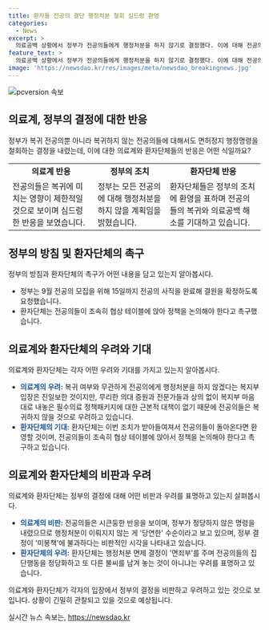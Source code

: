 ```yaml
---
title: 환자들 전공의 결단 행정처분 철회 심드렁 환영
categories:
  - News
excerpt: >
  의료공백 상황에서 정부가 전공의들에게 행정처분을 하지 않기로 결정했다. 이에 대해 전공의들은 복귀에 미치는 영향을 제한적으로 본다. 반면 환자단체들은 복귀를 환영하며 전공의들을 조속히 협상 테이블에 앉아 정책을 논의할 것을 촉구한다. 이번 조치는 의사불패 논란을 일으키기도 했지만, 전공의들의 복귀와 의료공백 해소로 이어질 것을 기대하는 분위기이다. 9월 전공의 모집이 다가오는 가운데, 정부의 결정이 복귀 여부에 미치는 영향과 의료 현장의 향후 상황이 주목받고 있다.
feature_text: >
  의료공백 상황에서 정부가 전공의들에게 행정처분을 하지 않기로 결정했다. 이에 대해 전공의들은 복귀에 미치는 영향을 제한적으로 본다. 반면 환자단체들은 복귀를 환영하며 전공의들을 조속히 협상 테이블에 앉아 정책을 논의할 것을 촉구한다. 이번 조치는 의사불패 논란을 일으키기도 했지만, 전공의들의 복귀와 의료공백 해소로 이어질 것을 기대하는 분위기이다. 9월 전공의 모집이 다가오는 가운데, 정부의 결정이 복귀 여부에 미치는 영향과 의료 현장의 향후 상황이 주목받고 있다.
image: 'https://newsdao.kr/res/images/meta/newsdao_breakingnews.jpg'
---
```


<p><img src="https://newsdao.kr/res/images/meta/newsdao_breakingnews.jpg" alt="pcversion 속보" /></p>

<h2 data-ke-size="size26">의료계, 정부의 결정에 대한 반응</h2>

<p data-ke-size="size16">정부가 복귀 전공의뿐 아니라 복귀하지 않는 전공의들에 대해서도 면허정지 행정명령을 철회하는 결정을 내렸는데, 이에 대한 의료계와 환자단체들의 반응은 어떤 식일까요?</p>

<table>
  <tbody>
    <tr>
      <td style="text-align: center; height: 17px;"><b>의료계 반응</b></td>
      <td style="text-align: center; height: 17px;"><b>정부의 조치</b></td>
      <td style="text-align: center; height: 17px;"><b>환자단체 반응</b></td>
    </tr>
    <tr>
      <td>전공의들은 복귀에 미치는 영향이 제한적일 것으로 보이며 심드렁한 반응을 보였습니다.</td>
      <td>정부는 모든 전공의에 대해 행정처분을 하지 않을 계획임을 밝혔습니다.</td>
      <td>환자단체들은 정부의 조치에 환영을 표하며 전공의들의 복귀와 의료공백 해소를 기대하고 있습니다.</td>
    </tr>
  </tbody>
</table>

<h2 data-ke-size="size26">정부의 방침 및 환자단체의 촉구</h2>

<p data-ke-size="size16">정부의 방침과 환자단체의 촉구가 어떤 내용을 담고 있는지 알아봅시다.</p>

<ul>
  <li>정부는 9월 전공의 모집을 위해 15일까지 전공의 사직을 완료해 결원을 확정하도록 요청했습니다.</li>
  <li>환자단체는 전공의들이 조속히 협상 테이블에 앉아 정책을 논의해야 한다고 촉구했습니다.</li>
</ul>

<h2 data-ke-size="size26">의료계와 환자단체의 우려와 기대</h2>

<p data-ke-size="size16">의료계와 환자단체는 각자 어떤 우려와 기대를 가지고 있는지 알아봅시다.</p>

<ul>
  <li><b><span style="color: #1a5490;">의료계의 우려:</span></b> 복귀 여부와 무관하게 전공의에게 행정처분을 하지 않겠다는 복지부 입장은 진일보한 것이지만, 무리한 의대 증원과 전문가들과 상의 없이 복지부 마음대로 내놓은 필수의료 정책패키지에 대한 근본적 대책이 없기 때문에 전공의들은 복귀하지 않을 것으로 우려하고 있습니다.</li>
  <li><b><span style="color: #1a5490;">환자단체의 기대:</span></b> 환자단체는 이번 조치가 받아들여져서 전공의들이 돌아온다면 환영할 것이며, 전공의들이 조속히 협상 테이블에 앉아서 정책을 논의해야 한다고 촉구하고 있습니다.</li>
</ul>

<h2 data-ke-size="size26">의료계와 환자단체의 비판과 우려</h2>

<p data-ke-size="size16">의료계와 환자단체는 정부의 결정에 대해 어떤 비판과 우려를 표명하고 있는지 살펴봅시다.</p>

<ul>
  <li><b><span style="color: #1a5490;">의료계의 비판:</span></b> 전공의들은 시큰둥한 반응을 보이며, 정부가 정당하지 않은 명령을 내렸으므로 행정처분이 이뤄지지 않는 게 '당연한' 수순이라고 보고 있으며, 정부 결정이 '미봉책'에 불과하다는 비판적인 시각을 나타내고 있습니다.</li>
  <li><b><span style="color: #1a5490;">환자단체의 우려:</span></b> 환자단체는 행정처분 면제 결정이 '면죄부'를 주며 전공의들의 집단행동을 정당화하고 또 다른 불씨를 남겨 놓는 것이 아니냐는 우려를 표명하고 있습니다.</li>
</ul>

<p data-ke-size="size16">의료계와 환자단체가 각자의 입장에서 정부의 결정을 비판하고 우려하고 있는 것으로 보입니다. 상황이 긴밀히 관찰되고 있을 것으로 예상됩니다.</p>
실시간 뉴스 속보는, <a href="https://newsdao.kr" rel="dofollow">https://newsdao.kr</a>


